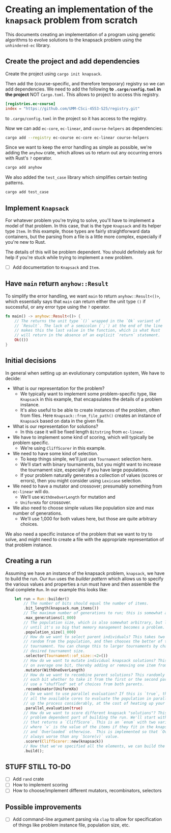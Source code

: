 # Creating an implementation of the `knapsack` problem from scratch

This documents creating an implementation of a program using genetic algorithms
to evolve solutions to the knapsack problem using the `unhindered-ec` library.

## Create the project and add dependencies

Create the project using `cargo init knapsack`.

Then add the (course-specific, and therefore temporary) registry so we can add dependencies.
We need to add the following **to `.cargo/config.toml` in the project** NOT `Cargo.toml`.
This allows to project to access this registry.

```toml
[registries.ec-course]
index = "https://github.com/UMM-CSci-4553-S25/registry.git"
```

to `.cargo/config.toml` in the project so it has access to the registry.

Now we can add `ec-core`, `ec-linear`, and `course-helpers` as dependencies:

```bash
cargo add --registry ec-course ec-core ec-linear course-helpers
```

Since we want to keep the error handling as simple as possible, we're adding the `anyhow`
crate, which allows us to return out any occurring errors with Rust's `?` operator.

```bash
cargo add anyhow
```

We also added the `test_case` library which simplifies certain testing patterns.

```bash
cargo add test_case
```

## Implement `Knapsack`

For whatever problem you're trying to solve, you'll have to implement a model of that problem.
In this case, that is the type `Knapsack` and its helper type `Item`. In this example, those
types are fairly straightforward data containers, but the parsing from a file is a little more
complex, especially if you're new to Rust.

The details of this will be problem dependent. You should definitely ask for help if you're
stuck while trying to implement a new problem.

- [ ] Add documentation to `Knapsack` and `Item`.

## Have `main` return `anyhow::Result`

To simplify the error handling, we want `main` to return `anyhow::Result<()>`, which essentially
says that `main` can return either the unit type `()` if successful, or any error type using the `?`
operator.

```rust
fn main() -> anyhow::Result<()> {
    // The returns the unit type `()` wrapped in the `Ok` variant of
    // `Result`. The lack of a semicolon (`;`) at the end of the line
    // makes this the last value in the function, which is what Rust
    // will return in the absence of an explicit `return` statement.
    Ok(())
}
```

## Initial decisions

In general when setting up an evolutionary computation system, We have to decide:

- What is our representation for the problem?
  - We typically want to implement some problem-specific type, like `Knapsack` in this example, that encapsulates the details of a problem instance.
  - It's also useful to be able to create instances of the problem, often from files. Here `Knapsack::from_file_path()` creates an instance of `Knapsack` based on data in the given file.
- What is our representation for solutions?
  - In this case it will be fixed length `Bitstring` from `ec-linear`.
- We have to implement some kind of scoring, which will typically be problem specific.
  - We're using `CliffScorer` in this example.
- We need to have some kind of selection.
  - To keep things simple, we'll just use `Tournament` selection here.
  - We'll start with binary tournaments, but you might want to increase the tournament size, especially if you have large populations.
  - If your problem naturally generates a collection of values (scores or errors), then you might consider using `Lexicase` selection.
- We need to have a mutator and crossover; presumably something from `ec-linear` will do.
  - We'll use `WithOneOverLength` for mutation and
  - `UniformXo` for crossover.
- We also need to choose simple values like population size and max number of generations.
  - We'll use 1,000 for both values here, but those are quite arbitrary choices.

We also need a specific instance of the problem that we want to try to solve, and might need to create a
file with the appropriate representation of that problem instance.

## Creating a run

Assuming we have an instance of the knapsack problem, `knapsack`, we have to build the run. Our `Run` uses
the _builder pattern_ which allows us to specify the various values and properties a run must
have and then assemble the final complete `Run`. In our example this looks like:

```rust
    let run = Run::builder()
        // The number of bits should equal the number of items.
        .bit_length(knapsack.num_items())
        // The maximum number of generations to run; this is somewhat arbitrary
        .max_generations(1_000)
        // The population size, which is also somewhat arbitrary, but larger is better
        // until it's so big that memory management becomes a problem.
        .population_size(1_000)
        // How do we want to select parent individuals? This takes two individuals at
        // random from the population, and then chooses the better of the two from this
        // tournament. You can change this to larger tournaments by changing `2` to your
        // desired tournament size.
        .selector(Tournament::of_size::<2>())
        // How do we want to mutate individual knapsack solutions? This flips
        // on average one bit, thereby adding or removing one item from the solution.
        .mutator(WithOneOverLength)
        // How do we want to recombine parent solutions? This randomly chooses for
        // each bit whether to take it from the first or the second parent, giving
        // use a "shuffled" set of choices from both parents.
        .recombinator(UniformXo)
        // Do we want to use parallel evaluation? If this is `true`, the run will use
        // all the available cores to evaluate the population in parallel. This can speed
        // up the process considerably, at the cost of heating up your CPU.
        .parallel_evaluation(true)
        // How do we want to score different knapsack "solutions"? This is the only
        // problem dependent part of building the run. We'll start with a simple scorer
        // that returns a `CliffScore`. This is an `enum` with two variants: `Score(v)`
        // where `v` is the value of the items if they fit in the knapsack
        // and `Overloaded` otherwise.  This is implemented so that `Overloaded` is
        // always worse than any `Score(v)` value.
        .scorer(CliffScorer::new(knapsack))
        // Now that we've specified all the elements, we can build the run.
        .build();
```

## STUFF STILL TO-DO

- [ ] Add `rand` crate
- [ ] How to implement scoring
- [ ] How to choose/implement different mutators, recombinators, selectors

## Possible improvements

- [ ] Add command-line argument parsing via `clap` to allow for specification of things like problem instance file, population size, etc.

